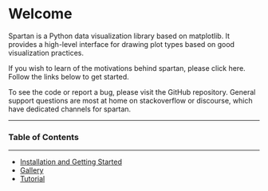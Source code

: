 
# Welcome

Spartan is a Python data visualization library based on matplotlib. It provides a high-level interface for drawing plot types based on good visualization practices.

If you wish to learn of the motivations behind spartan, please click here. Follow the links below to get started.

To see the code or report a bug, please visit the GitHub repository. General support questions are most at home on stackoverflow or discourse, which have dedicated channels for spartan.


____
### Table of Contents
___

* [Installation and Getting Started](insallation.md)
* [Gallery](gallery.md)
* [Tutorial](tutorial.md)
